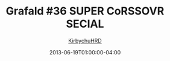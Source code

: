 ---
title: "Grafald #36 SUPER CoRSSOVR SECIAL"
type: "image"
date: 2013-06-19T01:00:00-04:00
draft: false
categories:
- comics
- collaborations
tags:
- grafald
image_path: "/projects/grafald/comics/img/2013/36.png"
alt_text: ""
is_subpage: true
author: "[KirbychuHRD](https://cohost.org/KirbychuHRD)"
---